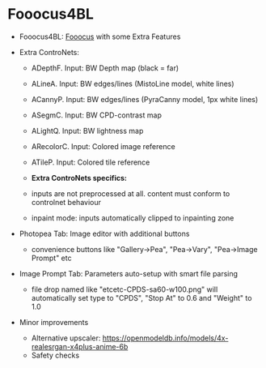 # Fooocus4BL

* Fooocus4BL: [Fooocus](https://github.com/lllyasviel/Fooocus) with some Extra Features

* Extra ControNets:
  - ADepthF. Input: BW Depth map (black = far)
  - ALineA. Input: BW edges/lines (MistoLine model, white lines)
  - ACannyP. Input: BW edges/lines (PyraCanny model, 1px white lines)
  - ASegmC. Input: BW CPD-contrast map
  - ALightQ. Input: BW lightness map
  - ARecolorC. Input: Colored image reference
  - ATileP. Input: Colored tile reference

  - **Extra ControNets specifics:**
  - inputs are not preprocessed at all. content must conform to controlnet behaviour
  - inpaint mode: inputs automatically clipped to inpainting zone

* Photopea Tab: Image editor with additional buttons 
  - convenience buttons like "Gallery->Pea", "Pea->Vary", "Pea->Image Prompt" etc

* Image Prompt Tab: Parameters auto-setup with smart file parsing
  - file drop named like "etcetc-CPDS-sa60-w100.png" will automatically set type to "CPDS", "Stop At" to 0.6 and "Weight" to 1.0

* Minor improvements
  - Alternative upscaler: https://openmodeldb.info/models/4x-realesrgan-x4plus-anime-6b
  - Safety checks
